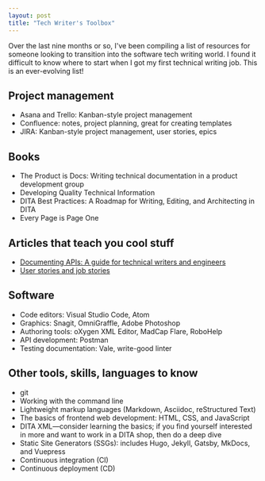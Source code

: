 ```yaml
---
layout: post
title: "Tech Writer's Toolbox"
---
```


Over the last nine months or so, I've been compiling a list of resources for someone looking to transition into the software tech writing world. I found it difficult to know where to start when I got my first technical writing job. This is an ever-evolving list!

## Project management

* Asana and Trello: Kanban-style project management
* Confluence: notes, project planning, great for creating templates
* JIRA: Kanban-style project management, user stories, epics

## Books

* The Product is Docs: Writing technical documentation in a product development group
* Developing Quality Technical Information
* DITA Best Practices: A Roadmap for Writing, Editing, and Architecting in DITA
* Every Page is Page One

## Articles that teach you cool stuff

* [Documenting APIs: A guide for technical writers and engineers](https://idratherbewriting.com/learnapidoc/)
* [User stories and job stories](https://contentdesign.london/content-design/user-stories-and-job-stories/)

## Software

* Code editors: Visual Studio Code, Atom
* Graphics: Snagit, OmniGraffle, Adobe Photoshop
* Authoring tools: oXygen XML Editor, MadCap Flare, RoboHelp
* API development: Postman
* Testing documentation: Vale, write-good linter

## Other tools, skills, languages to know

* git
* Working with the command line
* Lightweight markup languages (Markdown, Asciidoc, reStructured Text)
* The basics of frontend web development: HTML, CSS, and JavaScript
* DITA XML—consider learning the basics; if you find yourself interested in more and want to work in a DITA shop, then do a deep dive
* Static Site Generators (SSGs): includes Hugo, Jekyll, Gatsby, MkDocs, and Vuepress
* Continuous integration (CI)
* Continuous deployment (CD)
